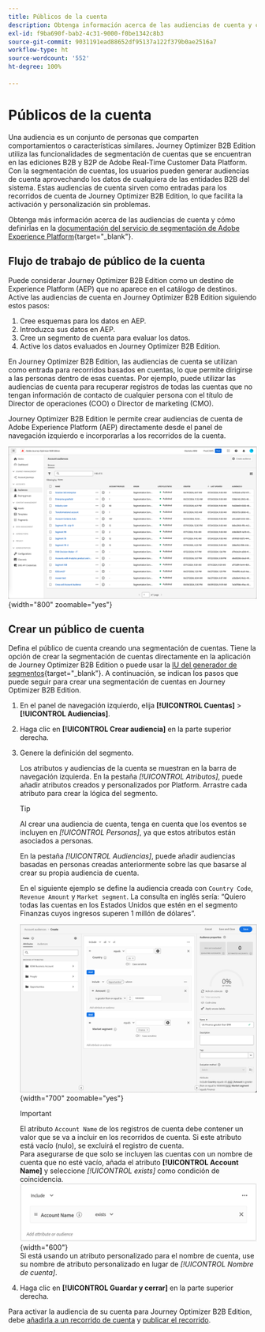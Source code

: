 ```yaml
---
title: Públicos de la cuenta
description: Obtenga información acerca de las audiencias de cuenta y cómo habilitan los recorridos basados en cuentas.
exl-id: f9ba690f-bab2-4c31-9000-f0be1342c8b3
source-git-commit: 9031191ead88652df95137a122f379b0ae2516a7
workflow-type: ht
source-wordcount: '552'
ht-degree: 100%

---
```


# Públicos de la cuenta

Una audiencia es un conjunto de personas que comparten comportamientos o características similares. Journey Optimizer B2B Edition utiliza las funcionalidades de segmentación de cuentas que se encuentran en las ediciones B2B y B2P de Adobe Real-Time Customer Data Platform. Con la segmentación de cuentas, los usuarios pueden generar audiencias de cuenta aprovechando los datos de cualquiera de las entidades B2B del sistema. Estas audiencias de cuenta sirven como entradas para los recorridos de cuenta de Journey Optimizer B2B Edition, lo que facilita la activación y personalización sin problemas.

Obtenga más información acerca de las audiencias de cuenta y cómo definirlas en la [documentación del servicio de segmentación de Adobe Experience Platform](https://experienceleague.adobe.com/es/docs/experience-platform/segmentation/types/account-audiences){target="_blank"}.

## Flujo de trabajo de público de la cuenta

Puede considerar Journey Optimizer B2B Edition como un destino de Experience Platform (AEP) que no aparece en el catálogo de destinos. Active las audiencias de cuenta en Journey Optimizer B2B Edition siguiendo estos pasos:

1. Cree esquemas para los datos en AEP.
1. Introduzca sus datos en AEP.
1. Cree un segmento de cuenta para evaluar los datos.
1. Active los datos evaluados en Journey Optimizer B2B Edition.

En Journey Optimizer B2B Edition, las audiencias de cuenta se utilizan como entrada para recorridos basados en cuentas, lo que permite dirigirse a las personas dentro de esas cuentas. Por ejemplo, puede utilizar las audiencias de cuenta para recuperar registros de todas las cuentas que no tengan información de contacto de cualquier persona con el título de Director de operaciones (COO) o Director de marketing (CMO).

Journey Optimizer B2B Edition le permite crear audiencias de cuenta de Adobe Experience Platform (AEP) directamente desde el panel de navegación izquierdo e incorporarlas a los recorridos de la cuenta.

![Acceder a las audiencias de la cuenta](./assets/account-audiences-browse.png){width="800" zoomable="yes"}

## Crear un público de cuenta

Defina el público de cuenta creando una segmentación de cuentas. Tiene la opción de crear la segmentación de cuentas directamente en la aplicación de Journey Optimizer B2B Edition o puede usar la [IU del generador de segmentos](https://experienceleague.adobe.com/es/docs/experience-platform/segmentation/ui/segment-builder){target="_blank"}. A continuación, se indican los pasos que puede seguir para crear una segmentación de cuentas en Journey Optimizer B2B Edition.

1. En el panel de navegación izquierdo, elija **[!UICONTROL Cuentas]** > **[!UICONTROL Audiencias]**.

1. Haga clic en **[!UICONTROL Crear audiencia]** en la parte superior derecha.

1. Genere la definición del segmento.

   Los atributos y audiencias de la cuenta se muestran en la barra de navegación izquierda. En la pestaña _[!UICONTROL Atributos]_, puede añadir atributos creados y personalizados por Platform. Arrastre cada atributo para crear la lógica del segmento.

   >[!TIP]
   >
   >Al crear una audiencia de cuenta, tenga en cuenta que los eventos se incluyen en _[!UICONTROL Personas]_, ya que estos atributos están asociados a personas.<br/>
   >
   >En la pestaña _[!UICONTROL Audiencias]_, puede añadir audiencias basadas en personas creadas anteriormente sobre las que basarse al crear su propia audiencia de cuenta.

   En el siguiente ejemplo se define la audiencia creada con `Country Code`, `Revenue Amount` y `Market segment`. La consulta en inglés sería: “Quiero todas las cuentas en los Estados Unidos que estén en el segmento Finanzas cuyos ingresos superen 1 millón de dólares”.

   ![ejemplo del generador de segmentos de audiencia de cuenta](./assets/audience-segment-builder-US-finance-1M.png){width="700" zoomable="yes"}
   <br/>

   >[!IMPORTANT]
   >
   >El atributo `Account Name` de los registros de cuenta debe contener un valor que se va a incluir en los recorridos de cuenta. Si este atributo está vacío (nulo), se excluirá el registro de cuenta.<br/>
   >Para asegurarse de que solo se incluyen las cuentas con un nombre de cuenta que no esté vacío, añada el atributo **[!UICONTROL Account Name]** y seleccione _[!UICONTROL exists]_ como condición de coincidencia.<br/>
   >![El atributo Nombre de cuenta existe](./assets/audience-segment-builder-account-name-exists.png){width="600"}
   ><br/>Si está usando un atributo personalizado para el nombre de cuenta, use su nombre de atributo personalizado en lugar de _[!UICONTROL Nombre de cuenta]_.

1. Haga clic en **[!UICONTROL Guardar y cerrar]** en la parte superior derecha.

Para activar la audiencia de su cuenta para Journey Optimizer B2B Edition, debe [añadirla a un recorrido de cuenta](../journeys/journey-overview.md#add-the-account-audience-for-your-journey) y [publicar el recorrido](../journeys/journey-overview.md).
